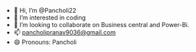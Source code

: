 - 👋 Hi, I’m @Pancholi22
- 👀 I’m interested in coding
- 💞️ I’m looking to collaborate on Business central and Power-Bi.
- 📫 pancholipranav9036@gmail.com
- 😄 Pronouns: Pancholi

<!---
Pancholi22/Pancholi22 is a ✨ special ✨ repository because its `README.md` (this file) appears on your GitHub profile.
You can click the Preview link to take a look at your changes.
--->
